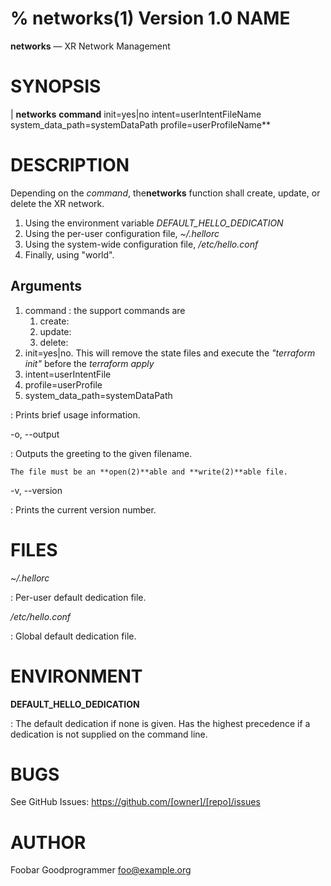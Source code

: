% networks(1) Version 1.0 
NAME
====

**networks** — XR Network Management

SYNOPSIS
========

| **networks** **command** init=yes|no intent=userIntentFileName system_data_path=systemDataPath profile=userProfileName** 

DESCRIPTION
===========

Depending on the *command*, the**networks** function shall create, update, or delete the XR network.

 1. Using the environment variable *DEFAULT_HELLO_DEDICATION*
 2. Using the per-user configuration file, *~/.hellorc*
 3. Using the system-wide configuration file, */etc/hello.conf*
 4. Finally, using "world".

Arguments
-------

1. command : the support commands are
   1.  create:
   2.  update:
   3.  delete:
2. init=yes|no. This will remove the state files and execute the *"terraform init"* before the *terraform apply* 
3. intent=userIntentFile
4. profile=userProfile
5. system_data_path=systemDataPath


:   Prints brief usage information.

-o, --output

:   Outputs the greeting to the given filename.

    The file must be an **open(2)**able and **write(2)**able file.

-v, --version

:   Prints the current version number.

FILES
=====

*~/.hellorc*

:   Per-user default dedication file.

*/etc/hello.conf*

:   Global default dedication file.

ENVIRONMENT
===========

**DEFAULT_HELLO_DEDICATION**

:   The default dedication if none is given. Has the highest precedence
    if a dedication is not supplied on the command line.

BUGS
====

See GitHub Issues: <https://github.com/[owner]/[repo]/issues>

AUTHOR
======

Foobar Goodprogrammer <foo@example.org>